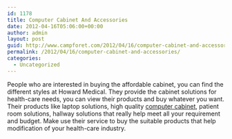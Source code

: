 ```yaml
---
id: 1178
title: Computer Cabinet And Accessories
date: 2012-04-16T05:06:00+00:00
author: admin
layout: post
guid: http://www.campforet.com/2012/04/16/computer-cabinet-and-accessories/
permalink: /2012/04/16/computer-cabinet-and-accessories/
categories:
  - Uncategorized
---
```

People who are interested in buying the affordable cabinet, you can find the different styles at Howard Medical. They provide the cabinet solutions for health-care needs, you can view their products and buy whatever you want. Their products like laptop solutions, high quality [computer cabinet](http://www.howard-medical.com/cabinets.cfm), patient room solutions, hallway solutions that really help meet all your requirement and budget. Make use their service to buy the suitable products that help modification of your health-care industry.